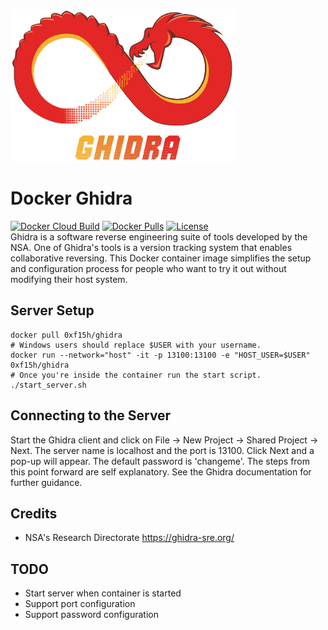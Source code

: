 ![](./ghidra_logo.png)
# Docker Ghidra
[![Docker Cloud Build](https://img.shields.io/docker/cloud/build/0xf15h/ghidra.svg?style=popout)](https://hub.docker.com/r/0xf15h/ghidra) [![Docker Pulls](https://img.shields.io/docker/pulls/0xf15h/ghidra.svg?style=popout)](https://hub.docker.com/r/0xf15h/ghidra) [![License](https://img.shields.io/github/license/0xf15h/docker_ghidra.svg?style=popout)](https://hub.docker.com/r/0xf15h/ghidra)  
Ghidra is a software reverse engineering suite of tools developed by the NSA. One of Ghidra's tools is a version tracking system that enables collaborative reversing. This Docker container image simplifies the setup and configuration process for people who want to try it out without modifying their host system.
## Server Setup
```
docker pull 0xf15h/ghidra
# Windows users should replace $USER with your username.
docker run --network="host" -it -p 13100:13100 -e "HOST_USER=$USER" 0xf15h/ghidra
# Once you're inside the container run the start script.
./start_server.sh
```
## Connecting to the Server
Start the Ghidra client and click on File -> New Project -> Shared Project -> Next. The server name is localhost and the port is 13100. Click Next and a pop-up will appear. The default password is 'changeme'. The steps from this point forward are self explanatory. See the Ghidra documentation for further guidance.
## Credits
- NSA's Research Directorate https://ghidra-sre.org/
## TODO
- Start server when container is started
- Support port configuration
- Support password configuration
